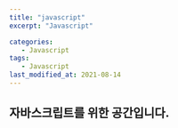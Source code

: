 ```yaml
---
title: "javascript"
excerpt: "Javascript"

categories:
   - Javascript
tags:
   - Javascript
last_modified_at: 2021-08-14
---
```


## 자바스크립트를 위한 공간입니다.